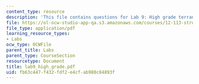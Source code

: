 ```yaml
---
content_type: resource
description: 'This file contains questions for Lab 9: High grade terranes.'
file: https://ol-ocw-studio-app-qa.s3.amazonaws.com/courses/12-113-structural-geology-fall-2005/fb63c447f432fdf2e4cfab980c84893f_lab9_high_grade.pdf
file_type: application/pdf
learning_resource_types:
- Labs
ocw_type: OCWFile
parent_title: Labs
parent_type: CourseSection
resourcetype: Document
title: lab9_high_grade.pdf
uid: fb63c447-f432-fdf2-e4cf-ab980c84893f
---
```


